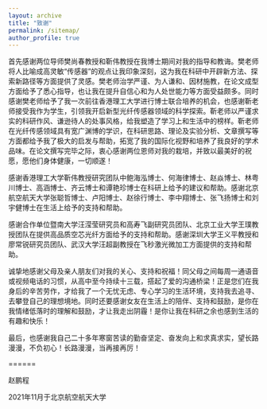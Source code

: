 ```yaml
---
layout: archive
title: "致谢"
permalink: /sitemap/
author_profile: true
---
```

  首先感谢两位导师樊尚春教授和靳伟教授在我博士期间对我的指导和教诲。樊老师将人比喻成高灵敏“传感器”的观点让我印象深刻，这为我在科研中开辟新方法、探索新路径等方面提供了灵感。樊老师治学严谨、为人谦和、因材施教，在论文成型方面给予了悉心指导，也让我在提升自信心和为人处世能力等方面受益颇多。同时感谢樊老师给予了我一次前往香港理工大学进行博士联合培养的机会，也感谢靳老师接受我作为学生，引领我开启新型光纤传感器领域的科学探索。靳老师以严谨求实的科研作风、谦逊待人的处事风格，给我塑造了学习上和生活中的榜样。靳老师在光纤传感领域具有宽广渊博的学识，在科研思路、理论及实验分析、文章撰写等方面都给予我了极大的启发与帮助，拓宽了我的国际化视野和培养了我良好的学术品味。在论文撰写完毕之际，衷心感谢两位恩师对我的栽培，并致以最美好的祝愿，愿他们身体健康，一切顺遂！

  感谢香港理工大学靳伟教授研究团队中鲍海泓博士、何海律博士、赵焱博士、林粤川博士、高涵博士、齐云博士和谭艳珍博士在科研上给予的建议和帮助。感谢北京航空航天大学张聪哲博士、卢阳博士、赵徐行博士、李中翔博士、张飞扬博士和刘宇健博士在生活上给予的支持和帮助。

  感谢合作单位暨南大学汪滢莹研究员和高寿飞副研究员团队、北京工业大学王璞教授团队在提供高品质空芯光纤方面给予的支持和帮助。感谢深圳大学王义平教授和廖常锐研究员团队、武汉大学汪超副教授在飞秒激光微加工方面提供的支持和帮助。

  诚挚地感谢父母及亲人朋友们对我的关心、支持和祝福！同父母之间每周一通语音或视频电话的习惯，从高中至今持续十三载，搭起了爱的沟通桥梁！正是您们在我身后的辛苦劳作，才给我了一个无忧无虑、专心学习的生活环境，支持我去追寻、去攀登自己的理想境地。同时还要感谢女友在生活上的陪伴、支持和鼓励，是你在我情绪低落时的理解和鼓励，才让我走出阴霾！是你让我在科研之余也感到生活的有趣和快乐！

  最后，也感谢我自己二十多年寒窗苦读的勤奋坚定、奋发向上和求真求实，望长路漫漫，不负初心！长路漫漫，当再接再厉！
  
 ======
 
  赵鹏程

  
  2021年11月于北京航空航天大学

